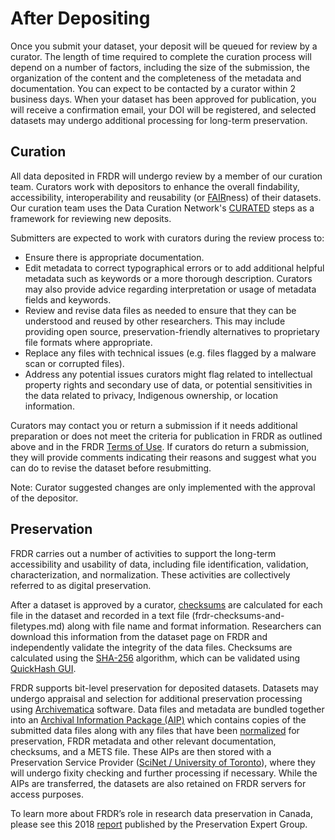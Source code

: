 ﻿<h1>After Depositing</h1>
Once you submit your dataset, your deposit will be queued for review by a curator. The length of time required to complete the curation process will depend on a number of factors, including the size of the submission, the organization of the content and the completeness of the metadata and documentation. You can expect to be contacted by a curator within 2 business days. When your dataset has been approved for publication, you will receive a confirmation email, your DOI will be registered, and selected datasets may undergo additional processing for long-term preservation.

## Curation
All data deposited in FRDR will undergo review by a member of our curation team. Curators work with depositors to enhance the overall findability, accessibility, interoperability and reusability (or [FAIR](https://doi.org/10.1038/sdata.2016.18)ness) of their datasets. Our curation team uses the Data Curation Network's [CURATED](https://datacurationnetwork.org/outputs/workflows/) steps as a framework for reviewing new deposits.

Submitters are expected to work with curators during the review process to:

* Ensure there is appropriate documentation.
* Edit metadata to correct typographical errors or to add additional helpful metadata such as keywords or a more thorough description. Curators may also provide advice regarding interpretation or usage of metadata fields and keywords.
* Review and revise data files as needed to ensure that they can be understood and reused by other researchers. This may include providing open source, preservation-friendly alternatives to proprietary file formats where appropriate. 
* Replace any files with technical issues (e.g. files flagged by a malware scan or corrupted files).
* Address any potential issues curators might flag related to intellectual property rights and secondary use of data, or potential sensitivities in the data related to privacy, Indigenous ownership, or location information.

Curators may contact you or return a submission if it needs additional preparation or does not meet the criteria for publication in FRDR as outlined above and in the FRDR [Terms of Use](/policies/en/terms_of_use/). If curators do return a submission, they will provide comments indicating their reasons and suggest what you can do to revise the dataset before resubmitting.

Note: Curator suggested changes are only implemented with the approval of the depositor.

## Preservation

FRDR carries out a number of activities to support the long-term accessibility and usability of data, including file identification, validation, characterization, and normalization. These activities are collectively referred to as digital preservation. 

After a dataset is approved by a curator, [checksums](https://en.wikipedia.org/wiki/Checksum) are calculated for each file in the dataset and recorded in a text file (frdr-checksums-and-filetypes.md) along with file name and format information. Researchers can download this information from the dataset page on FRDR and independently validate the integrity of the data files. Checksums are calculated using the [SHA-256](https://en.wikipedia.org/wiki/SHA-2) algorithm, which can be validated using [QuickHash GUI](https://www.quickhash-gui.org/).

FRDR supports bit-level preservation for deposited datasets. Datasets may undergo appraisal and selection for additional preservation processing using [Archivematica](https://www.archivematica.org)  software. Data files and metadata are bundled together into an [Archival Information Package (AIP)](https://www.archivematica.org/en/docs/archivematica-1.13/user-manual/archival-storage/aip-structure/#) which contains copies of the submitted data files along with any files that have been [normalized](https://www.archivematica.org/en/docs/archivematica-1.13/user-manual/ingest/ingest/#normalize) for preservation, FRDR metadata and other relevant documentation, checksums, and a METS file. These AIPs are then stored with a Preservation Service Provider ([SciNet / University of Toronto](https://www.scinethpc.ca/)), where they will undergo fixity checking and further processing if necessary. While the AIPs are transferred, the datasets are also retained on FRDR servers for access purposes.

To learn more about FRDR’s role in research data preservation in Canada, please see this 2018 [report](https://doi.org/10.14288/1.0371946) published by the Preservation Expert Group.
